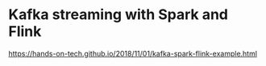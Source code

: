 # Kafka streaming with Spark and Flink

https://hands-on-tech.github.io/2018/11/01/kafka-spark-flink-example.html

